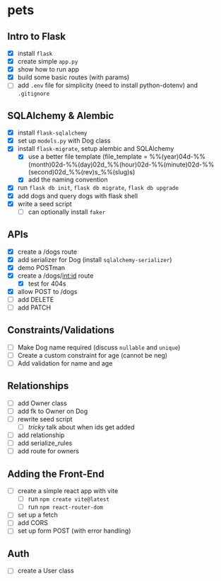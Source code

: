 # pets

## Intro to Flask
- [x] install `flask`
- [x] create simple `app.py`
- [x] show how to run app
- [x] build some basic routes (with params)
- [ ] add `.env` file for simplicity (need to install python-dotenv) and `.gitignore`

## SQLAlchemy & Alembic
- [x] install `flask-sqlalchemy`
- [x] set up `models.py` with Dog class
- [x] install `flask-migrate`, setup alembic and SQLAlchemy
  - [x] use a better file template (file_template = %%(year)04d-%%(month)02d-%%(day)02d_%%(hour)02d-%%(minute)02d-%%(second)02d_%%(rev)s_%%(slug)s)
  - [x] add the naming convention
- [x] run `flask db init`, `flask db migrate`, `flask db upgrade`
- [x] add dogs and query dogs with flask shell
- [x] write a seed script
  - [ ] can optionally install `faker`

## APIs
- [x] create a /dogs route
- [x] add serializer for Dog (install `sqlalchemy-serializer`)
- [x] demo POSTman
- [x] create a /dogs/<int:id> route
  - [x] test for 404s
- [x] allow POST to /dogs
- [ ] add DELETE
- [ ] add PATCH

## Constraints/Validations
- [ ] Make Dog name required (discuss `nullable` and `unique`)
- [ ] Create a custom constraint for age (cannot be neg)
- [ ] Add validation for name and age

## Relationships
- [ ] add Owner class
- [ ] add fk to Owner on Dog
- [ ] rewrite seed script
  - [ ] *tricky* talk about when ids get added
- [ ] add relationship
- [ ] add serialize_rules
- [ ] add route for owners

## Adding the Front-End
- [ ] create a simple react app with vite
  - [ ] run `npm create vite@latest`
  - [ ] run `npm react-router-dom`
- [ ] set up a fetch
- [ ] add CORS
- [ ] set up form POST (with error handling)

## Auth
- [ ] create a User class